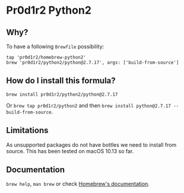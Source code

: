 # Pr0d1r2 Python2

## Why?
To have a following `Brewfile` possibility:

```
tap 'pr0d1r2/homebrew-python2'
brew 'pr0d1r2/python2/python@2.7.17', args: ['build-from-source']
```

## How do I install this formula?
`brew install pr0d1r2/python2/python@2.7.17`

Or `brew tap pr0d1r2/python2` and then `brew install python@2.7.17 --build-from-source`.

## Limitations
As unsupported packages do not have bottles we need to install from
source. This has been tested on macOS 10.13 so far.

## Documentation
`brew help`, `man brew` or check [Homebrew's documentation](https://docs.brew.sh).
